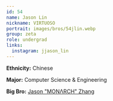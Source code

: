 ```yaml
---
id: 54
name: Jason Lin
nickname: VIRTUOSO
portrait: images/bros/54jlin.webp
group: zeta
role: undergrad
links:
  instagram: jjason_lin
---
```


**Ethnicity:** Chinese

**Major:** Computer Science & Engineering

**Big Bro:** [Jason "MONΛRCH" Zhang](28jzhang)
